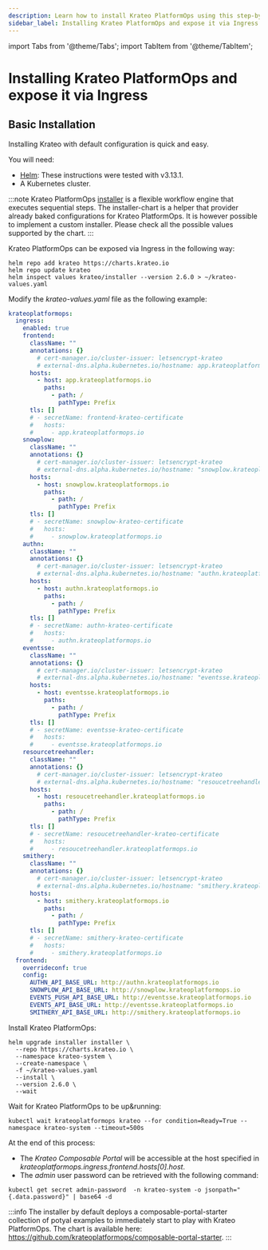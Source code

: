 ```yaml
---
description: Learn how to install Krateo PlatformOps using this step-by-step guide
sidebar_label: Installing Krateo PlatformOps and expose it via Ingress
---
```


import Tabs from '@theme/Tabs';
import TabItem from '@theme/TabItem';

# Installing Krateo PlatformOps and expose it via Ingress

## Basic Installation

Installing Krateo with default configuration is quick and easy.

You will need:

* [Helm](https://helm.sh/docs/): These instructions were tested with v3.13.1.
* A Kubernetes cluster.

:::note
Krateo PlatformOps [installer](https://github.com/krateoplatformops/installer-chart) is a flexible workflow engine that executes sequential steps. The installer-chart is a helper that provider already baked configurations for Krateo PlatformOps. It is however possible to implement a custom installer. Please check all the possible values supported by the chart.
:::

<Tabs groupId="kubernetes-version">
<TabItem value="ingress" label="ingress">

Krateo PlatformOps can be exposed via Ingress in the following way:

```shell
helm repo add krateo https://charts.krateo.io
helm repo update krateo
helm inspect values krateo/installer --version 2.6.0 > ~/krateo-values.yaml
```

Modify the *krateo-values.yaml* file as the following example:

```yaml
krateoplatformops:
  ingress:
    enabled: true
    frontend:
      className: ""
      annotations: {}
        # cert-manager.io/cluster-issuer: letsencrypt-krateo
        # external-dns.alpha.kubernetes.io/hostname: app.krateoplatformops.io
      hosts:
        - host: app.krateoplatformops.io
          paths:
            - path: /
              pathType: Prefix
      tls: []
      # - secretName: frontend-krateo-certificate
      #   hosts:
      #     - app.krateoplatformops.io
    snowplow:
      className: ""
      annotations: {}
        # cert-manager.io/cluster-issuer: letsencrypt-krateo
        # external-dns.alpha.kubernetes.io/hostname: "snowplow.krateoplatformops.io"
      hosts:
        - host: snowplow.krateoplatformops.io
          paths:
            - path: /
              pathType: Prefix
      tls: []
      # - secretName: snowplow-krateo-certificate
      #   hosts:
      #     - snowplow.krateoplatformops.io
    authn:
      className: ""
      annotations: {}
        # cert-manager.io/cluster-issuer: letsencrypt-krateo
        # external-dns.alpha.kubernetes.io/hostname: "authn.krateoplatformops.io"
      hosts:
        - host: authn.krateoplatformops.io
          paths:
            - path: /
              pathType: Prefix
      tls: []
      # - secretName: authn-krateo-certificate
      #   hosts:
      #     - authn.krateoplatformops.io
    eventsse:
      className: ""
      annotations: {}
        # cert-manager.io/cluster-issuer: letsencrypt-krateo
        # external-dns.alpha.kubernetes.io/hostname: "eventsse.krateoplatformops.io"
      hosts:
        - host: eventsse.krateoplatformops.io
          paths:
            - path: /
              pathType: Prefix
      tls: []
      # - secretName: eventsse-krateo-certificate
      #   hosts:
      #     - eventsse.krateoplatformops.io
    resourcetreehandler:
      className: ""
      annotations: {}
        # cert-manager.io/cluster-issuer: letsencrypt-krateo
        # external-dns.alpha.kubernetes.io/hostname: "resoucetreehandler.krateoplatformops.io"
      hosts:
        - host: resoucetreehandler.krateoplatformops.io
          paths:
            - path: /
              pathType: Prefix
      tls: []
      # - secretName: resoucetreehandler-krateo-certificate
      #   hosts:
      #     - resoucetreehandler.krateoplatformops.io
    smithery:
      className: ""
      annotations: {}
        # cert-manager.io/cluster-issuer: letsencrypt-krateo
        # external-dns.alpha.kubernetes.io/hostname: "smithery.krateoplatformops.io"
      hosts:
        - host: smithery.krateoplatformops.io
          paths:
            - path: /
              pathType: Prefix
      tls: []
      # - secretName: smithery-krateo-certificate
      #   hosts:
      #     - smithery.krateoplatformops.io
  frontend:
    overrideconf: true
    config:
      AUTHN_API_BASE_URL: http://authn.krateoplatformops.io
      SNOWPLOW_API_BASE_URL: http://snowplow.krateoplatformops.io
      EVENTS_PUSH_API_BASE_URL: http://eventsse.krateoplatformops.io
      EVENTS_API_BASE_URL: http://eventsse.krateoplatformops.io
      SMITHERY_API_BASE_URL: http://smithery.krateoplatformops.io
```

Install Krateo PlatformOps:

```shell
helm upgrade installer installer \
  --repo https://charts.krateo.io \
  --namespace krateo-system \
  --create-namespace \
  -f ~/krateo-values.yaml
  --install \
  --version 2.6.0 \
  --wait
```

Wait for Krateo PlatformOps to be up&running:
```shell
kubectl wait krateoplatformops krateo --for condition=Ready=True --namespace krateo-system --timeout=500s
```

At the end of this process:

* The *Krateo Composable Portal* will be accessible at the host specified in *krateoplatformops.ingress.frontend.hosts[0].host*.
* The *admin* user password can be retrieved with the following command:
```shell
kubectl get secret admin-password  -n krateo-system -o jsonpath="{.data.password}" | base64 -d
```

</TabItem>
</Tabs>

:::info
The installer by default deploys a composable-portal-starter collection of potyal examples to immediately start to play with Krateo PlatformOps. The chart is available here: https://github.com/krateoplatformops/composable-portal-starter.
:::